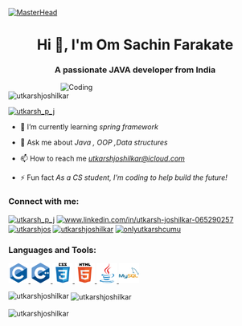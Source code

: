 [![MasterHead](https://repository-images.githubusercontent.com/588181932/e36ec678-7984-4cdd-8e4c-a3932772ff8e)](https://utkarshjoshilkar.io)
<h1 align="center">Hi 👋, I'm Om Sachin Farakate</h1>
<h3 align="center">A passionate JAVA developer from India</h3>
<img align="right" alt="Coding" width="400" src="https://cdn.dribbble.com/users/1162077/screenshots/3848914/programmer.gif" />



<p align="left"> <img src="https://komarev.com/ghpvc/?username=utkarshjoshilkar&label=Profile%20views&color=0e75b6&style=flat" alt="utkarshjoshilkar" /> </p>

<p align="left"> <a href="https://twitter.com/utkarsh_p_j" target="blank"><img src="https://img.shields.io/twitter/follow/utkarsh_p_j?logo=twitter&style=for-the-badge" alt="utkarsh_p_j" /></a> </p>

- 🌱 I’m currently learning *spring framework*

- 💬 Ask me about *Java , OOP ,Data structures*

- 📫 How to reach me *utkarshjoshilkar@icloud.com*

- ⚡ Fun fact *As a CS student, I’m coding to help build the future!*

<h3 align="left">Connect with me:</h3>
<p align="left">
<a href="https://twitter.com/utkarsh_p_j" target="blank"><img align="center" src="https://raw.githubusercontent.com/rahuldkjain/github-profile-readme-generator/master/src/images/icons/Social/twitter.svg" alt="utkarsh_p_j" height="30" width="40" /></a>
<a href="https://linkedin.com/in/www.linkedin.com/in/utkarsh-joshilkar-065290257" target="blank"><img align="center" src="https://raw.githubusercontent.com/rahuldkjain/github-profile-readme-generator/master/src/images/icons/Social/linked-in-alt.svg" alt="www.linkedin.com/in/utkarsh-joshilkar-065290257" height="30" width="40" /></a>
<a href="https://www.codechef.com/users/utkarshjos" target="blank"><img align="center" src="https://cdn.jsdelivr.net/npm/simple-icons@3.1.0/icons/codechef.svg" alt="utkarshjos" height="30" width="40" /></a>
<a href="https://www.leetcode.com/utkarshjoshilkar" target="blank"><img align="center" src="https://raw.githubusercontent.com/rahuldkjain/github-profile-readme-generator/master/src/images/icons/Social/leet-code.svg" alt="utkarshjoshilkar" height="30" width="40" /></a>
<a href="https://auth.geeksforgeeks.org/user/onlyutkarshcumu" target="blank"><img align="center" src="https://raw.githubusercontent.com/rahuldkjain/github-profile-readme-generator/master/src/images/icons/Social/geeks-for-geeks.svg" alt="onlyutkarshcumu" height="30" width="40" /></a>
</p>

<h3 align="left">Languages and Tools:</h3>
<p align="left"> <a href="https://www.cprogramming.com/" target="_blank" rel="noreferrer"> <img src="https://raw.githubusercontent.com/devicons/devicon/master/icons/c/c-original.svg" alt="c" width="40" height="40"/> </a> <a href="https://www.w3schools.com/cpp/" target="_blank" rel="noreferrer"> <img src="https://raw.githubusercontent.com/devicons/devicon/master/icons/cplusplus/cplusplus-original.svg" alt="cplusplus" width="40" height="40"/> </a> <a href="https://www.w3schools.com/css/" target="_blank" rel="noreferrer"> <img src="https://raw.githubusercontent.com/devicons/devicon/master/icons/css3/css3-original-wordmark.svg" alt="css3" width="40" height="40"/> </a> <a href="https://www.w3.org/html/" target="_blank" rel="noreferrer"> <img src="https://raw.githubusercontent.com/devicons/devicon/master/icons/html5/html5-original-wordmark.svg" alt="html5" width="40" height="40"/> </a> <a href="https://www.java.com" target="_blank" rel="noreferrer"> <img src="https://raw.githubusercontent.com/devicons/devicon/master/icons/java/java-original.svg" alt="java" width="40" height="40"/> </a> <a href="https://www.mysql.com/" target="_blank" rel="noreferrer"> <img src="https://raw.githubusercontent.com/devicons/devicon/master/icons/mysql/mysql-original-wordmark.svg" alt="mysql" width="40" height="40"/> </a> </p>

<p><img align="left" src="https://github-readme-stats.vercel.app/api/top-langs?username=utkarshjoshilkar&show_icons=true&locale=en&layout=compact" alt="utkarshjoshilkar" /></p>

<p>&nbsp;<img align="center" src="https://github-readme-stats.vercel.app/api?username=utkarshjoshilkar&show_icons=true&locale=en" alt="utkarshjoshilkar" /></p>

<p><img align="center" src="https://github-readme-streak-stats.herokuapp.com/?user=utkarshjoshilkar&" alt="utkarshjoshilkar" /></p>

